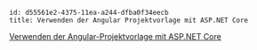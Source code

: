 ```
id: d55561e2-4375-11ea-a244-dfba0f34eecb
title: Verwenden der Angular Projektvorlage mit ASP.NET Core
```

[Verwenden der Angular-Projektvorlage mit ASP.NET Core](https://docs.microsoft.com/de-de/aspnet/core/client-side/spa/angular)

